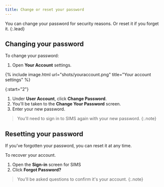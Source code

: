 ```yaml
---
title: Change or reset your password
---
```


You can change your password for security reasons. Or reset it if you forget it.
{:.lead}

## Changing your password

To change your password:

1. Open **Your Account** settings.

 {% include image.html url="shots/youraccount.png" title="Your account settings" %}

{:start="2"}

1. Under **User Account**, click **Change Password**.
1. You'll be taken to the **Change Your Password** screen.
1. Enter your new password.

> You'll need to sign in to SIMS again with your new password.
{:.note}

## Resetting your password

If you’ve forgotten your password, you can reset it at any time.

To recover your account.

1. Open the **Sign-in** screen for SIMS
2. Click **Forgot Password?**

 > You'll be asked questions to confirm it's your account.
 {:.note}